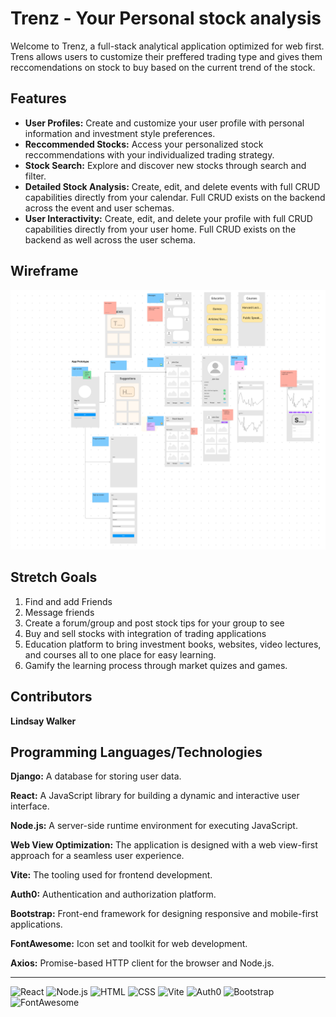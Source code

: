
# Trenz - Your Personal stock analysis

Welcome to Trenz, a full-stack analytical application optimized for web first. Trens allows users to customize their preffered trading type and gives them reccomendations on stock to buy based on the current trend of the stock.

## Features

- **User Profiles:** Create and customize your user profile with personal information and investment style preferences.
- **Reccommended Stocks:** Access your personalized stock reccommendations with your individualized trading strategy.
- **Stock Search:** Explore and discover new stocks through search and filter.
- **Detailed Stock Analysis:** Create, edit, and delete events with full CRUD capabilities directly from your calendar. Full CRUD exists on the backend across the event and user schemas.
- **User Interactivity:** Create, edit, and delete your profile with full CRUD capabilities directly from your user home. Full CRUD exists on the backend as well across the user schema.

## Wireframe

![](./src/assets/Project4-Wireframe.png)

## Stretch Goals
1. Find and add Friends
2. Message friends
3. Create a forum/group and post stock tips for your group to see
4. Buy and sell stocks with integration of trading applications
5. Education platform to bring investment books, websites, video lectures, and courses all to one place for easy learning.
6. Gamify the learning process through market quizes and games.

## Contributors

**Lindsay Walker**

## Programming Languages/Technologies

**Django:** A database for storing user data.
  
**React:** A JavaScript library for building a dynamic and interactive user interface.
  
**Node.js:** A server-side runtime environment for executing JavaScript.
  
**Web View Optimization:** The application is designed with a web view-first approach for a seamless user experience.

**Vite:** The tooling used for frontend development.
  
**Auth0:** Authentication and authorization platform.
  
**Bootstrap:** Front-end framework for designing responsive and mobile-first applications.
  
**FontAwesome:** Icon set and toolkit for web development.
  
**Axios:** Promise-based HTTP client for the browser and Node.js.

---
![React](https://img.shields.io/badge/React-18.2.0-61DAFB?style=flat&logo=react&logoColor=white)
![Node.js](https://img.shields.io/badge/Node.js-Latest-339933?style=flat&logo=node.js&logoColor=white)
![HTML](https://img.shields.io/badge/HTML-Latest-E34F26?style=flat&logo=html5&logoColor=white)
![CSS](https://img.shields.io/badge/CSS-Latest-1572B6?style=flat&logo=css3&logoColor=white)
![Vite](https://img.shields.io/badge/Vite-Latest-646CFF?style=flat&logo=vite&logoColor=white)
![Auth0](https://img.shields.io/badge/Auth0-Latest-EB5424?style=flat&logo=auth0&logoColor=white)
![Bootstrap](https://img.shields.io/badge/Bootstrap-5.3.2-7952B3?style=flat&logo=bootstrap&logoColor=white)
![FontAwesome](https://img.shields.io/badge/FontAwesome-6.4.2-339AF0?style=flat&logo=font-awesome&logoColor=white)


